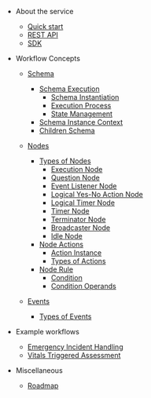 - About the service

  - [Quick start](about/quickstart.md)
  - [REST API](about/rest-api.md)
  - [SDK](about/sdk.md)

- Workflow Concepts

  - [Schema](schema/schema.md#schema)
    - [Schema Execution](schema/schema.md#schema-execution)
      - [Schema Instantiation](schema/schema.md#schema-instantiation)
      - [Execution Process](schema/schema.md#execution-process)
      - [State Management](schema/schema.md#state-management)
    - [Schema Instance Context](schema/schema.md#schema-instance-context)
    - [Children Schema](schema/children-schema.md)

  - [Nodes](nodes/node.md#nodes)
    - [Types of Nodes](nodes/node-types.md#node-types)
      - [Execution Node](nodes/node-types.md#execution-node)
      - [Question Node](nodes/node-types.md#question-node)
      - [Event Listener Node](nodes/node-types.md#event-listener-node)
      - [Logical Yes-No Action Node](nodes/node-types.md#logical-yes-no-action-node)
      <!-- - [Logical Node](nodes/node-types.md#logical-node) -->
      - [Logical Timer Node](nodes/node-types.md#logical-timer-node)
      - [Timer Node](nodes/node-types.md#timer-node)
      - [Terminator Node](nodes/node-types.md#terminator-node)
      - [Broadcaster Node](nodes/node-types.md#broadcaster-node)
      - [Idle Node](nodes/node-types.md#idle-node)
    - [Node Actions](nodes/node-actions.md#node-actions)
        - [Action Instance](nodes/node-actions.md#action-instance)
        - [Types of Actions](nodes/node-actions.md#types-of-actions)
    - [Node Rule](nodes/node-rule.md#node-rule)
        - [Condition](nodes/node-rule.md#condition)
        - [Condition Operands](nodes/node-rule.md#condition-operands)

  - [Events](events/events.md)
    - [Types of Events](events/events.md#types-of-events)

- Example workflows

  - [Emergency Incident Handling](examples/emergency-incident-handling.md)
  - [Vitals Triggered Assessment](examples/vitals-triggered-assessment.md)

- Miscellaneous

  - [Roadmap](other/roadmap.md)
